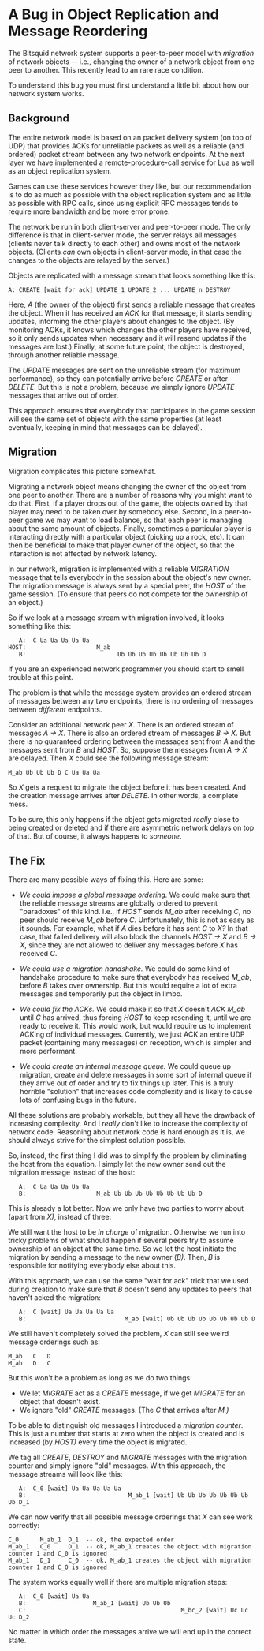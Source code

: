 # A Bug in Object Replication and Message Reordering

The Bitsquid network system supports a peer-to-peer model with *migration* of network objects -- i.e., changing the owner of a network object from one peer to another. This recently lead to an rare race condition.

To understand this bug you must first understand a little bit about how our network system works.

## Background

The entire network model is based on an packet delivery system (on top of UDP) that provides ACKs for unreliable packets as well as a reliable (and ordered) packet stream between any two network endpoints. At the next layer we have implemented a remote-procedure-call service for Lua as well as an object replication system.

Games can use these services however they like, but our recommendation is to do as much as possible with the object replication system and as little as possible with RPC calls, since using explicit RPC messages tends to require more bandwidth and be more error prone.

The network be run in both client-server and peer-to-peer mode. The only difference is that in client-server mode, the server relays all messages (clients never talk directly to each other) and owns most of the network objects. (Clients *can* own objects in client-server mode, in that case the changes to the objects are relayed by the server.)

Objects are replicated with a message stream that looks something like this:

```
A: CREATE [wait for ack] UPDATE_1 UPDATE_2 ... UPDATE_n DESTROY
```

Here, *A* (the owner of the object) first sends a reliable message that creates the object. When it has received an *ACK* for that message, it starts sending updates, informing the other players about changes to the object. (By monitoring ACKs, it knows which changes the other players have received, so it only sends updates when necessary and it will resend updates if the messages are lost.) Finally, at some future point, the object is destroyed, through another reliable message.

The *UPDATE* messages are sent on the unreliable stream (for maximum performance), so they can potentially arrive before *CREATE* or after *DELETE*. But this is not a problem, because we simply ignore *UPDATE* messages that arrive out of order.

This approach ensures that everybody that participates in the game session will see the same set of objects with the same properties (at least eventually, keeping in mind that messages can be delayed).

## Migration

Migration complicates this picture somewhat.

Migrating a network object means changing the owner of the object from one peer to another. There are a number of reasons why you might want to do that. First, if a player drops out of the game, the objects owned by that player may need to be taken over by somebody else. Second, in a peer-to-peer game we may want to load balance, so that each peer is managing about the same amount of objects. Finally, sometimes a particular player is interacting directly with a particular object (picking up a rock, etc). It can then be beneficial to make that player owner of the object, so that the interaction is not affected by network latency.

In our network, migration is implemented with a reliable *MIGRATION* message that tells everybody in the session about the object's new owner. The migration message is always sent by a special peer, the *HOST* of the game session. (To ensure that peers do not compete for the ownership of an object.)

So if we look at a message stream with migration involved, it looks something like this:

```
   A:  C Ua Ua Ua Ua Ua
HOST:                    M_ab
   B:                          Ub Ub Ub Ub Ub Ub Ub Ub D
```

If you are an experienced network programmer you should start to smell trouble at this point.

The problem is that while the message system provides an ordered stream of messages between any two endpoints, there is no ordering of messages between *different* endpoints.

Consider an additional network peer *X*. There is an ordered stream of messages *A → X*. There is also an ordered stream of messages *B → X*. But there is no guaranteed ordering between the messages sent from *A* and the messages sent from *B* and *HOST*. So, suppose the messages from *A → X* are delayed. Then *X* could see the following message stream:

```
M_ab Ub Ub Ub D C Ua Ua Ua
```

So *X* gets a request to migrate the object before it has been created. And the creation message arrives after *DELETE*. In other words, a complete mess.

To be sure, this only happens if the object gets migrated *really* close to being created or deleted and if there are asymmetric network delays on top of that. But of course, it always happens to *someone*.

## The Fix

There are many possible ways of fixing this. Here are some:

* *We could impose a global message ordering.* We could make sure that the reliable message streams are globally ordered to prevent "paradoxes" of this kind. I.e., if *HOST* sends *M_ab* after receiving *C*, no peer should receive *M_ab* before *C*. Unfortunately, this is not as easy as it sounds. For example, what if *A* dies before it has sent *C* to *X?* In that case, that failed delivery will also block the channels *HOST → X* and *B → X*, since they are not allowed to deliver any messages before *X* has received *C*.

* *We could use a migration handshake.* We could do some kind of handshake procedure to make sure that everybody has received *M_ab*, before *B* takes over ownership. But this would require a lot of extra messages and temporarily put the object in limbo.

* *We could fix the ACKs.* We could make it so that *X* doesn't *ACK* *M_ab* until *C* has arrived, thus forcing *HOST* to keep resending it, until we are ready to receive it. This would work, but would require us to implement ACKing of individual messages. Currently, we just ACK an entire UDP packet (containing many messages) on reception, which is simpler and more performant.

* *We could create an internal message queue.* We could queue up migration, create and delete messages in some sort of internal queue if they arrive out of order and try to fix things up later. This is a truly horrible "solution" that increases code complexity and is likely to cause lots of confusing bugs in the future.

All these solutions are probably workable, but they all have the drawback of increasing complexity. And I *really* don't like to increase the complexity of network code. Reasoning about network code is hard enough as it is, we should always strive for the simplest solution possible.

So, instead, the first thing I did was to simplify the problem by eliminating the host from the equation. I simply let the new owner send out the migration message instead of the host:

```
   A:  C Ua Ua Ua Ua Ua
   B:                    M_ab Ub Ub Ub Ub Ub Ub Ub Ub D
```

This is already a lot better. Now we only have two parties to worry about (apart from *X)*, instead of three.

We still want the host to be *in charge* of migration. Otherwise we run into tricky problems of what should happen if several peers try to assume ownership of an object at the same time. So we let the host initiate the migration by sending a message to the new owner (*B)*. Then, *B* is responsible for notifying everybody else about this.

With this approach, we can use the same "wait for ack" trick that we used during creation to make sure that *B* doesn't send any updates to peers that haven't acked the migration:

```
   A:  C [wait] Ua Ua Ua Ua Ua
   B:                            M_ab [wait] Ub Ub Ub Ub Ub Ub Ub Ub D
```

We still haven't completely solved the problem, *X* can still see weird message orderings such as:

```
M_ab   C   D
M_ab   D   C
```

But this won't be a problem as long as we do two things:

* We let *MIGRATE* act as a *CREATE* message, if we get *MIGRATE* for an object that doesn't exist.
* We ignore "old" *CREATE* messages. (The *C* that arrives after *M.)*

To be able to distinguish old messages I introduced a *migration counter*. This is just a number that starts at zero when the object is created and is increased (by *HOST)* every time the object is migrated.

We tag all *CREATE*, *DESTROY* and *MIGRATE* messages with the migration counter and simply ignore "old" messages. With this approach, the message streams will look like this:

```
   A:  C_0 [wait] Ua Ua Ua Ua Ua
   B:                             M_ab_1 [wait] Ub Ub Ub Ub Ub Ub Ub Ub D_1
```

We can now verify that all possible message orderings that *X* can see work correctly:

```
C_0      M_ab_1  D_1  -- ok, the expected order
M_ab_1   C_0     D_1  -- ok, M_ab_1 creates the object with migration counter 1 and C_0 is ignored
M_ab_1   D_1     C_0  -- ok, M_ab_1 creates the object with migration counter 1 and C_0 is ignored
```

The system works equally well if there are multiple migration steps:

```
   A:  C_0 [wait] Ua Ua 
   B:                   M_ab_1 [wait] Ub Ub Ub
   C:                                            M_bc_2 [wait] Uc Uc Uc D_2
```

No matter in which order the messages arrive we will end up in the correct state.
